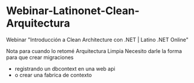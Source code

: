 # Webinar-Latinonet-Clean-Arquitectura
 Webinar "Introducción a Clean Architecture con .NET | Latino .NET Online"


Nota para cuando lo retomé
Arquitectura Limpia
Necesito darle la forma para que crear migraciones
* registrando un dbcontext en una web api
* o crear una fabrica de contexto 
